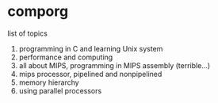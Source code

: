 # comporg

list of topics

1. programming in C and learning Unix system
2. performance and computing
3. all about MIPS, programming in MIPS assembly (terrible...)
4. mips processor, pipelined and nonpipelined
5. memory hierarchy
6. using parallel processors
